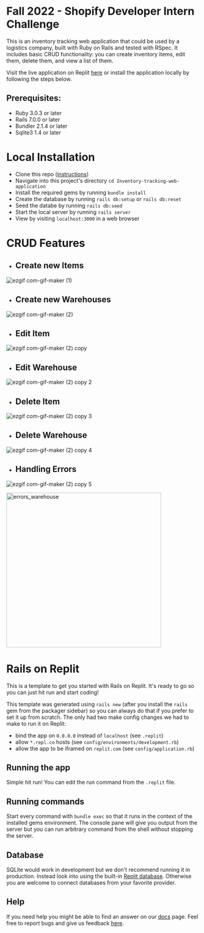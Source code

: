 # Fall 2022 - Shopify Developer Intern Challenge

This is an inventory tracking web application that could be used by a logistics company, built with Ruby on Rails and tested with RSpec. It includes basic CRUD functionality: you can create inventory items, edit them, delete them, and view a list of them.

Visit the live application on Replit [here](https://replit.com/@ThiagoDe49/Inventory-tracking-web-application?v=1) or install the application locally by following the steps below.

## Prerequisites:
  * Ruby 3.0.3 or later
  * Rails 7.0.0 or later
  * Bundler 2.1.4 or later
  * Sqlite3 1.4 or later

# Local Installation
* Clone this repo ([instructions](https://docs.github.com/en/repositories/creating-and-managing-repositories/cloning-a-repository))
* Navigate into this project's directory `cd Inventory-tracking-web-application`
* Install the required gems by running `bundle install`
* Create the database by running `rails db:setup` or `rails db:reset`
* Seed the databe by running `rails db:seed`
* Start the local server by running `rails server`
* View by visiting `localhost:3000` in a web browser

# CRUD Features
* ## Create new Items

![ezgif com-gif-maker (1)](https://user-images.githubusercontent.com/89544506/168461981-5f63a9c5-afad-433e-af67-f07f7d095019.gif)

* ## Create new Warehouses

![ezgif com-gif-maker (2)](https://user-images.githubusercontent.com/89544506/168462369-00381429-60c7-426c-bc10-dc695e775052.gif)

* ## Edit Item

![ezgif com-gif-maker (2) copy](https://user-images.githubusercontent.com/89544506/168462560-a63b4fd3-6ef8-4754-b0c7-a21f6d4eb39a.gif)

* ## Edit Warehouse

![ezgif com-gif-maker (2) copy 2](https://user-images.githubusercontent.com/89544506/168462700-ec55ca6c-db55-4221-8e0a-d5255a50c96d.gif)

* ## Delete Item

![ezgif com-gif-maker (2) copy 3](https://user-images.githubusercontent.com/89544506/168463125-17267532-0050-467c-9b39-03ccb773ce49.gif)

* ## Delete Warehouse 

![ezgif com-gif-maker (2) copy 4](https://user-images.githubusercontent.com/89544506/168463213-23be28e9-6df1-47bc-a1c0-9ebacb6b0fed.gif)

* ## Handling Errors

![ezgif com-gif-maker (2) copy 5](https://user-images.githubusercontent.com/89544506/168463319-0bbfdd82-7a8c-43bc-9cbe-23f4f7d5cfe1.gif)

<img width="405" alt="errors_warehouse" src="https://user-images.githubusercontent.com/89544506/168463345-c3e9b532-b6a2-420f-a22e-b8f9fbc0d3e2.png">


# Rails on Replit

This is a template to get you started with Rails on Replit. It's ready to go so you can just hit run and start coding!

This template was generated using `rails new` (after you install the `rails` gem from the packager sidebar) so you can always do that if you prefer to set it up from scratch. The only had two make config changes we had to make to run it on Replit:

- bind the app on `0.0.0.0` instead of `localhost` (see `.replit`)
- allow `*.repl.co` hosts (see `config/environments/development.rb`)
- allow the app to be iframed on `replit.com` (see `config/application.rb`)

## Running the app

Simple hit run! You can edit the run command from the `.replit` file.

## Running commands

Start every command with `bundle exec` so that it runs in the context of the installed gems environment. The console pane will give you output from the server but you can run arbitrary command from the shell without stopping the server.

## Database

SQLite would work in development but we don't recommend running it in production. Instead look into using the built-in [Replit database](http://docs.replit.com/misc/database). Otherwise you are welcome to connect databases from your favorite provider. 

## Help

If you need help you might be able to find an answer on our [docs](https://docs.replit.com) page. Feel free to report bugs and give us feedback [here](https://replit.com/support).
